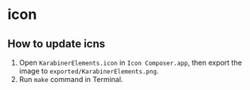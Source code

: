 # icon

## How to update icns

1.  Open `KarabinerElements.icon` in `Icon Composer.app`, then export the image to `exported/KarabinerElements.png`.
2.  Run `make` command in Terminal.
